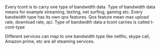 Every tcont is to carry one type of bandwidth data. Type of bandwidth data means for example streaming, texting, net surfing, gaming etc. Every bandwidth type has its own qos features. Qos feature mean max upload rate, download rate, qci. Type of bandwidth data a tcont carries is called t-cont-type

Different services can map to one bandwidth type like netflix, skype call, Amazon prime, etc are all steaming services. 